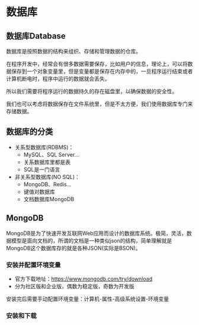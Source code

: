 # 数据库

## 数据库Database

数据库是按照数据的结构来组织、存储和管理数据的仓库。

在程序开发中，经常会有很多数据需要保存，比如用户的信息，理论上，可以将数据保存到一个对象变量里，但是变量都是保存在内存中的，一旦程序运行结束或者计算机断电时，程序中运行的数据就会丢失。

所以我们需要将程序运行的数据持久的存在磁盘里，以确保数据的安全性。

我们也可以考虑将数据保存在文件系统里，但是不太方便，我们使用数据库专门来存储数据。

## 数据库的分类

- 关系型数据库(RDBMS)：
  - MySQL、SQL Server...
  - 关系数据库里都是表
  - SQL是一门语言
- 非关系型数据库(NO SQL)：
  - MongoDB、Redis...
  - 键值对数据库
  - 文档数据库MongoDB

## MongoDB

MongoDB是为了快速开发互联网Web应用而设计的数据库系统。极简，灵活，数据模型是面向文档的，所谓的文档是一种类似json的结构，简单理解就是MongoDB这个数据库存的就是各种JSON(实际是BSON)。

### 安装并配置环境变量

- 官方下载地址：https://www.mongodb.com/try/download
- 分为社区版和企业版，偶数为稳定版，奇数为开发版

安装完后需要手动配置环境变量：计算机-属性-高级系统设置-环境变量

### 安装和下载
